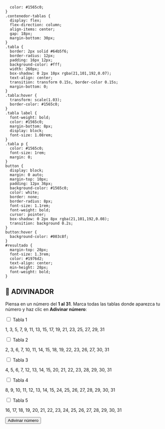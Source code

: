 
      color: #1565c0;
    }
    .contenedor-tablas {
      display: flex;
      flex-direction: column;
      align-items: center;
      gap: 18px;
      margin-bottom: 30px;
    }
    .tabla {
      border: 2px solid #64b5f6;
      border-radius: 12px;
      padding: 16px 12px;
      background-color: #fff;
      width: 260px;
      box-shadow: 0 2px 10px rgba(21,101,192,0.07);
      text-align: center;
      transition: transform 0.15s, border-color 0.15s;
      margin-bottom: 0;
    }
    .tabla:hover {
      transform: scale(1.03);
      border-color: #1565c0;
    }
    .tabla label {
      font-weight: bold;
      color: #1565c0;
      margin-bottom: 8px;
      display: block;
      font-size: 1.08rem;
    }
    .tabla p {
      color: #1565c0;
      font-size: 1rem;
      margin: 0;
    }
    button {
      display: block;
      margin: 0 auto;
      margin-top: 10px;
      padding: 12px 36px;
      background-color: #1565c0;
      color: white;
      border: none;
      border-radius: 8px;
      font-size: 1.1rem;
      font-weight: bold;
      cursor: pointer;
      box-shadow: 0 2px 8px rgba(21,101,192,0.08);
      transition: background 0.2s;
    }
    button:hover {
      background-color: #003c8f;
    }
    #resultado {
      margin-top: 28px;
      font-size: 1.3rem;
      color: #1976d2;
      text-align: center;
      min-height: 28px;
      font-weight: bold;
    }
  </style>
</head>
<body>

  <h2>🔮 ADIVINADOR</h2>
  <p>Piensa en un número del <b>1 al 31</b>. Marca todas las tablas donde aparezca tu número y haz clic en <b>Adivinar número</b>:</p>

  <div class="contenedor-tablas">
    <div class="tabla">
      <label><input type="checkbox" id="tabla1"> Tabla 1</label>
      <p>1, 3, 5, 7, 9, 11, 13, 15, 17, 19, 21, 23, 25, 27, 29, 31</p>
    </div>
    <div class="tabla">
      <label><input type="checkbox" id="tabla2"> Tabla 2</label>
      <p>2, 3, 6, 7, 10, 11, 14, 15, 18, 19, 22, 23, 26, 27, 30, 31</p>
    </div>
    <div class="tabla">
      <label><input type="checkbox" id="tabla3"> Tabla 3</label>
      <p>4, 5, 6, 7, 12, 13, 14, 15, 20, 21, 22, 23, 28, 29, 30, 31</p>
    </div>
    <div class="tabla">
      <label><input type="checkbox" id="tabla4"> Tabla 4</label>
      <p>8, 9, 10, 11, 12, 13, 14, 15, 24, 25, 26, 27, 28, 29, 30, 31</p>
    </div>
    <div class="tabla">
      <label><input type="checkbox" id="tabla5"> Tabla 5</label>
      <p>16, 17, 18, 19, 20, 21, 22, 23, 24, 25, 26, 27, 28, 29, 30, 31</p>
    </div>
  </div>

  <button onclick="adivinarNumero()">Adivinar número</button>
  <div id="resultado"></div>

  <script>
    function adivinarNumero() {
      let numero = 0;
      if (document.getElementById('tabla1').checked) numero += 1;
      if (document.getElementById('tabla2').checked) numero += 2;
      if (document.getElementById('tabla3').checked) numero += 4;
      if (document.getElementById('tabla4').checked) numero += 8;
      if (document.getElementById('tabla5').checked) numero += 16;
      if (numero === 0) {
        document.getElementById('resultado').innerText = "¡Marca al menos una tabla!";
      } else {
        document.getElementById('resultado').innerText = "Tu número es: " + numero + " 🎉";
      }
    }
  </script>
</body>
</html>

